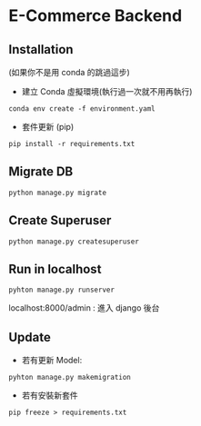 # **E-Commerce Backend**

## **Installation**
(如果你不是用 conda 的跳過這步)
- 建立 Conda 虛擬環境(執行過一次就不用再執行)
```shell
conda env create -f environment.yaml
```

- 套件更新 (pip)
```
pip install -r requirements.txt
```

## **Migrate DB**
```shell
python manage.py migrate
```

## **Create Superuser**
```shell
python manage.py createsuperuser
```

## **Run in localhost**
```shell
pyhton manage.py runserver
```
localhost:8000/admin : 進入 django 後台

## **Update**
- 若有更新 Model:
```shell
pyhton manage.py makemigration
```

- 若有安裝新套件
```shell
pip freeze > requirements.txt
```